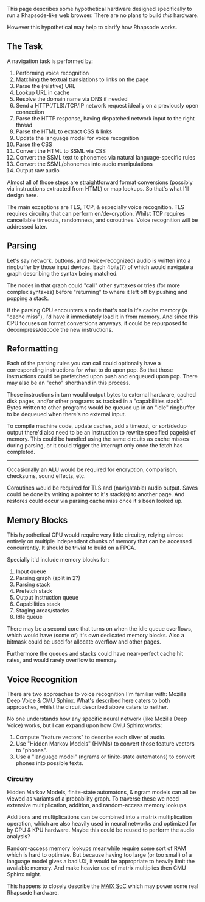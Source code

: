 This page describes some hypothetical hardware designed specifically to run a
Rhapsode-like web browser. There are no plans to build *this* hardware.

However this hypothetical may help to clarify how Rhapsode works.

## The Task
A navigation task is performed by:

1. Performing voice recognition
2. Matching the textual translations to links on the page
3. Parse the (relative) URL
4. Lookup URL in cache
5. Resolve the domain name via DNS if needed
6. Send a HTTP(/TLS)/TCP/IP network request ideally on a previously open connection
7. Parse the HTTP response, having dispatched network input to the right thread
8. Parse the HTML to extract CSS & links
9. Update the language model for voice recognition
10. Parse the CSS
11. Convert the HTML to SSML via CSS
12. Convert the SSML text to phonemes via natural language-specific rules
13. Convert the SSML/phonemes into audio manipulations
14. Output raw audio

Almost all of those steps are straightforward format conversions (possibly via
instructions extracted from HTML) or map lookups. So that's what I'll design here.

The main exceptions are TLS, TCP, & especially voice recognition. TLS requires
circuitry that can perform en/de-cryption. Whilst TCP requires cancellable
timeouts, randomness, and coroutines. Voice recognition will be addressed later.

## Parsing
Let's say network, buttons, and (voice-recognized) audio is written into a
ringbuffer  by those input devices. Each 4bits(?) of which would navigate a
graph describing the syntax being matched.

The nodes in that graph could "call" other syntaxes or tries (for more complex
syntaxes) before "returning" to where it left off by pushing and popping a stack.

If the parsing CPU encounters a node that's not in it's cache memory (a
"cache miss"), I'd have it immediately load it in from memory. And since
this CPU focuses on format conversions anyways, it could be repurposed to
decompress/decode the new instructions.

## Reformatting
Each of the parsing rules you can call could optionally have a corresponding
instructions for what to do upon pop. So that those instructions could be
prefetched upon push and enqueued upon pop. There may also be an "echo"
shorthand in this process.

Those instructions in turn would output bytes to external hardware, cached disk
pages, and/or other programs as tracked in a "capabilities stack". Bytes written
to other programs would be queued up in an "idle" ringbuffer to be dequeued when
there's no external input.

To compile machine code, update caches, add a timeout, or sort/dedup output
there'd also need to be an instruction to rewrite specified page(s) of memory.
This could be handled using the same circuits as cache misses during parsing,
or it could trigger the interrupt only once the fetch has completed.

---

Occasionally an ALU would be required for encryption, comparison, checksums,
sound effects, etc.

Coroutines would be required for TLS and (navigatable) audio output. Saves could
be done by writing a pointer to it's stack(s) to another page. And restores could
occur via parsing cache miss once it's been looked up.

## Memory Blocks
This hypothetical CPU would require very little circuitry, relying almost entirely
on multiple independant chunks of memory that can be accessed concurrently. It
should be trivial to build on a FPGA.

Specially it'd include memory blocks for:

1. Input queue
2. Parsing graph (split in 2?)
3. Parsing stack
4. Prefetch stack
5. Output instruction queue
6. Capabilities stack
7. Staging areas/stacks
8. Idle queue

There may be a second core that turns on when the idle queue overflows, which
would have (some of) it's own dedicated memory blocks. Also a bitmask could be
used for allocate overflow and other pages.

Furthermore the queues and stacks could have near-perfect cache hit rates, and
would rarely overflow to memory.

## Voice Recognition
There are two approaches to voice recognition I'm familiar with: Mozilla Deep
Voice & CMU Sphinx. What's described here caters to both approaches, whilst the
circuit described above caters to neither.

No one understands how any specific neural network (like Mozilla Deep Voice)
works, but I can expand upon how CMU Sphinx works:

1. Compute "feature vectors" to describe each sliver of audio.
2. Use "Hidden Markov Models" (HMMs) to convert those feature vectors to "phones".
3. Use a "language model" (ngrams or finite-state automatons) to convert phones into possible texts.

### Circuitry

Hidden Markov Models, finite-state automatons, & ngram models can all be viewed
as variants of a probability graph. To traverse these we need extensive
multiplication, addition, and random-access memory lookups.

Additions and multiplications can be combined into a matrix multiplication
operation, which are also heavily used in neural networks and optimized for by
GPU & KPU hardware. Maybe this could be reused to perform the audio analysis?

Random-access memory lookups meanwhile require some sort of RAM which is hard to
optimize. But because having too large (or too small) of a language model gives
a bad UX, it would be appropriate to heavily limit the available memory. And make
heavier use of matrix multiplies then CMU Sphinx might.

This happens to closely describe the [MAIX SoC](https://www.seeedstudio.com/sipeed)
which may power some real Rhapsode hardware.
